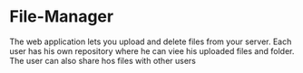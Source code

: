 # File-Manager
The web application lets you upload and delete files from your server. Each user has his own repository where he can viee his uploaded files and folder. The user can also share hos files with other users

